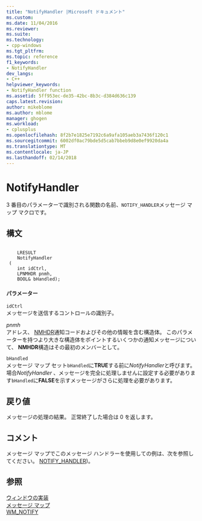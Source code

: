 ```yaml
---
title: "NotifyHandler |Microsoft ドキュメント"
ms.custom: 
ms.date: 11/04/2016
ms.reviewer: 
ms.suite: 
ms.technology:
- cpp-windows
ms.tgt_pltfrm: 
ms.topic: reference
f1_keywords:
- NotifyHandler
dev_langs:
- C++
helpviewer_keywords:
- NotifyHandler function
ms.assetid: 5ff953ec-de35-42bc-8b3c-d384d636c139
caps.latest.revision: 
author: mikeblome
ms.author: mblome
manager: ghogen
ms.workload:
- cplusplus
ms.openlocfilehash: 8f2b7e1825e7192c6a9afa105aeb3a7436f120c1
ms.sourcegitcommit: 6002df0ac79bde5d5cab7bbeb9d8e0ef9920da4a
ms.translationtype: MT
ms.contentlocale: ja-JP
ms.lasthandoff: 02/14/2018
---
```

# <a name="notifyhandler"></a>NotifyHandler
3 番目のパラメーターで識別される関数の名前、`NOTIFY_HANDLER`メッセージ マップ マクロです。  
  
## <a name="syntax"></a>構文  
  
```  
 
    LRESULT 
    NotifyHandler 
 (
    int idCtrl,  
    LPNMHDR pnmh,  
    BOOL& bHandled);
```  
  
#### <a name="parameters"></a>パラメーター  
 `idCtrl`  
 メッセージを送信するコントロールの識別子。  
  
 *pnmh*  
 アドレス、 [NMHDR](http://msdn.microsoft.com/library/windows/desktop/bb775514)通知コードおよびその他の情報を含む構造体。 このパラメーターを持つより大きな構造体をポイントするいくつかの通知メッセージについて、 **NMHDR**構造はその最初のメンバーとして。  
  
 `bHandled`  
 メッセージ マップ セット`bHandled`に**TRUE**する前に*NotifyHandler*と呼びます。 場合*NotifyHandler* 、メッセージを完全に処理しませんに設定する必要があります`bHandled`に**FALSE**を示すメッセージがさらに処理を必要があります。  
  
## <a name="return-value"></a>戻り値  
 メッセージの処理の結果。 正常終了した場合は 0 を返します。  
  
## <a name="remarks"></a>コメント  
 メッセージ マップでこのメッセージ ハンドラーを使用しての例は、次を参照してください。 [NOTIFY_HANDLER](reference/message-map-macros-atl.md#notify_handler))。  
  
## <a name="see-also"></a>参照  
 [ウィンドウの実装](../atl/implementing-a-window.md)   
 [メッセージ マップ](../atl/message-maps-atl.md)   
 [WM_NOTIFY](http://msdn.microsoft.com/library/windows/desktop/bb775583)

